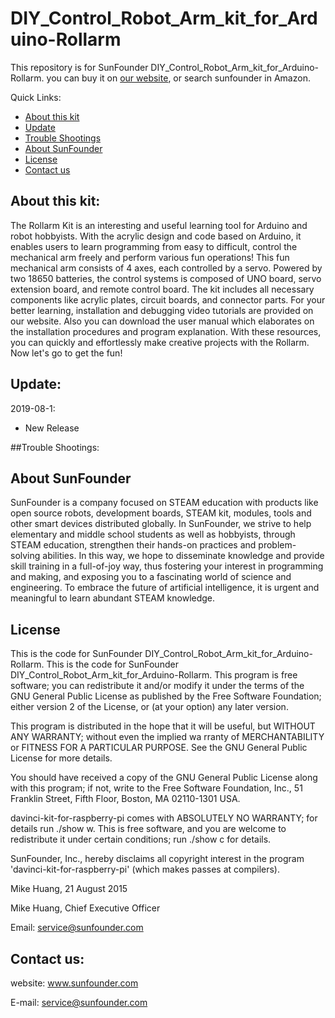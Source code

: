 # DIY_Control_Robot_Arm_kit_for_Arduino-Rollarm
This repository is for SunFounder DIY_Control_Robot_Arm_kit_for_Arduino-Rollarm. you can buy it on [our website](https://www.sunfounder.com/), or search sunfounder in Amazon.

Quick Links:

 * [About this kit](#about_this_kit)
 * [Update](#update)
 * [Trouble Shootings](#trouble)
 * [About SunFounder](#about_sunfounder)
 * [License](#license)
 * [Contact us](#contact_us)

<a id="about_this_kit"></a>
## About this kit:
The Rollarm Kit is an interesting and useful learning tool for Arduino and robot hobbyists. With the acrylic design and code based on Arduino, it enables users to learn programming from easy to difficult, control the mechanical arm freely and perform various fun operations! 
This fun mechanical arm consists of 4 axes, each controlled by a servo. Powered by two 18650 batteries, the control systems is composed of UNO board, servo extension board, and remote control board. The kit includes all necessary components like acrylic plates, circuit boards, and connector parts. For your better learning, installation and debugging video tutorials are provided on our website. Also you can download the user manual which elaborates on the installation procedures and program explanation. With these resources, you can quickly and effortlessly make creative projects with the Rollarm. Now let's go to get the fun! 

<a id="update"></a>
## Update:
2019-08-1:
 - New Release

<a id="trouble"></a>
##Trouble Shootings:

<a id="about_sunfounder"></a>
## About SunFounder
SunFounder is a company focused on STEAM education with products like open source robots, development boards, STEAM kit, modules, tools and other smart devices distributed globally. In SunFounder, we strive to help elementary and middle school students as well as hobbyists, through STEAM education, strengthen their hands-on practices and problem-solving abilities. In this way, we hope to disseminate knowledge and provide skill training in a full-of-joy way, thus fostering your interest in programming and making, and exposing you to a fascinating world of science and engineering. To embrace the future of artificial intelligence, it is urgent and meaningful to learn abundant STEAM knowledge.

<a id="license"></a>
## License
This is the code for SunFounder DIY_Control_Robot_Arm_kit_for_Arduino-Rollarm.
This is the code for SunFounder DIY_Control_Robot_Arm_kit_for_Arduino-Rollarm.
This program is free software; you can redistribute it and/or modify it under the terms of the GNU General Public License as published by the Free Software Foundation; either version 2 of the License, or (at your option) any later version.

This program is distributed in the hope that it will be useful, but WITHOUT ANY WARRANTY; without even the implied wa rranty of MERCHANTABILITY or FITNESS FOR A PARTICULAR PURPOSE. See the GNU General Public License for more details.

You should have received a copy of the GNU General Public License along with this program; if not, write to the Free Software Foundation, Inc., 51 Franklin Street, Fifth Floor, Boston, MA 02110-1301 USA.

davinci-kit-for-raspberry-pi comes with ABSOLUTELY NO WARRANTY; for details run ./show w. This is free software, and you are welcome to redistribute it under certain conditions; run ./show c for details.

SunFounder, Inc., hereby disclaims all copyright interest in the program 'davinci-kit-for-raspberry-pi' (which makes passes at compilers).

Mike Huang, 21 August 2015

Mike Huang, Chief Executive Officer

Email: service@sunfounder.com

<a id="contact_us"></a>
## Contact us:
website:
    www.sunfounder.com

E-mail:
    service@sunfounder.com
